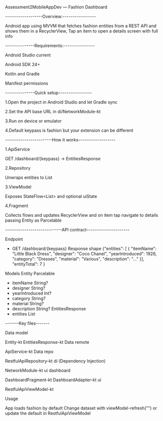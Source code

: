 Assessment2MobileAppDev — Fashion Dashboard

-------------------Overview:-----------------

Android app using MVVM that fetches fashion entities from a REST API and shows them in a RecyclerView, Tap an item to open a details screen with full info

---------------Requirements:----------------

Android Studio current

Android SDK 24+

Kotlin and Gradle

Manifest permissions

---------------Quick setup-----------------

1.Open the project in Android Studio and let Gradle sync

2.Set the API base URL in di/NetworkModule-kt

3.Run on device or emulator

4.Default keypass is fashion but your extension can be different

------------------------How it works-------------------

1.ApiService

   GET /dashboard/{keypass} → EntitiesResponse
   
2.Repository

   Unwraps entities to List<Entity>
   
3.ViewModel

   Exposes StateFlow<List<Entity>> and optional uiState
   
4.Fragment

   Collects flows and updates RecyclerView and on item tap navigate to details passing Entity as Parcelable

-----------------------------API contract----------------------

Endpoint
-	GET /dashboard/{keypass}
Response shape
{"entities": [
{ "itemName": "Little Black Dress",
"designer": "Coco Chanel",
"yearIntroduced": 1926,
"category":
"Dresses",
"material": "Various",
"description": "..." }],
     "entityTotal": 7
   }

Models
Entity Parcelable
-	itemName String?
-	designer String?
-	yearIntroduced Int?
-	category String?
-	material String?
-	description String?
EntitiesResponse
-	entities List<Entity>

-------Key files-------

Data model

   Entity-kt
   EntitiesResponse-kt
Data remote

   ApiService-kt
Data repo

   RestfulApiRepository-kt
di (Dependency Injection)

   NetworkModule-kt
ui dashboard

   DashboardFragment-kt
   DashboardAdapter-kt
ui

   RestfulApiViewModel-kt

Usage

   App loads fashion by default
   Change dataset with viewModel-refresh("<your-keypass>") or update the default in RestfulApiViewModel
